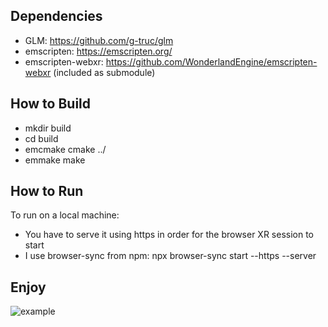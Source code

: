 ## Dependencies 

- GLM: https://github.com/g-truc/glm
- emscripten: https://emscripten.org/
- emscripten-webxr: https://github.com/WonderlandEngine/emscripten-webxr (included as submodule)

## How to Build

- mkdir build
- cd build
- emcmake cmake ../
- emmake make

## How to Run

To run on a local machine:
- You have to serve it using https in order for the browser XR session to start
- I use browser-sync from npm:
  npx browser-sync start --https --server

## Enjoy
![example](https://user-images.githubusercontent.com/6782231/148680173-1066a5a8-b859-41f1-879c-d0762936af4e.png)


